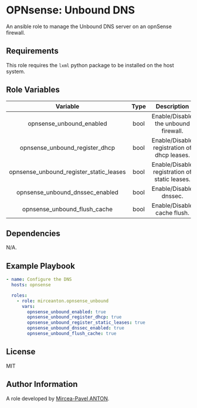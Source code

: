 OPNsense: Unbound DNS
=====================

An ansible role to manage the Unbound DNS server on an opnSense firewall.

Requirements
------------

This role requires the `lxml` python package to be installed on the host system.

Role Variables
--------------

|                Variable                 | Type  |                  Description                  |
| :-------------------------------------: | :---: | :-------------------------------------------: |
|        opnsense_unbound_enabled         | bool  |     Enable/Disable the unbound firewall.      |
|     opnsense_unbound_register_dhcp      | bool  |  Enable/Disable registration of dhcp leases.  |
| opnsense_unbound_register_static_leases | bool  | Enable/Disable registration of static leases. |
|     opnsense_unbound_dnssec_enabled     | bool  |            Enable/Disable dnssec.             |
|      opnsense_unbound_flush_cache       | bool  |          Enable/Disable cache flush.          |

Dependencies
------------

N/A.

Example Playbook
----------------

```yaml
- name: Configure the DNS
  hosts: opnsense

  roles:
    - role: mirceanton.opnsense_unbound
      vars:
        opnsense_unbound_enabled: true
        opnsense_unbound_register_dhcp: true
        opnsense_unbound_register_static_leases: true
        opnsense_unbound_dnssec_enabled: true
        opnsense_unbound_flush_cache: true
```

License
-------

MIT

Author Information
------------------

A role developed by [Mircea-Pavel ANTON](https://www.mirceanton.com).
